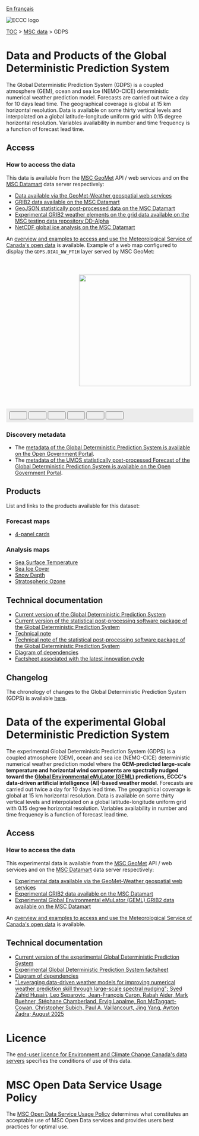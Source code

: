 [En français](readme_gdps_fr.md)

![ECCC logo](../../img_eccc-logo.png)

[TOC](../../readme_en.md) > [MSC data](../readme_en.md) > GDPS


# Data and Products of the Global Deterministic Prediction System

The Global Deterministic Prediction System (GDPS) is a coupled atmosphere (GEM), ocean and sea ice (NEMO-CICE) deterministic numerical weather prediction model. Forecasts are carried out twice a day for 10 days lead time. The geographical coverage is global at 15 km horizontal resolution. Data is available on some thirty vertical levels and interpolated on a global latitude-longitude uniform grid with 0.15 degree horizontal resolution. Variables availability in number and time frequency is a function of forecast lead time.

## Access

### How to access the data

This data is available from the [MSC GeoMet](../../msc-geomet/readme_en.md) API / web services and on the [MSC Datamart](../../msc-datamart/readme_en.md) data server respectively:

* [Data available via the GeoMet-Weather geospatial web services](readme_gdps-geomet_en.md)
* [GRIB2 data available on the MSC Datamart](readme_gdps-datamart_en.md)
* [GeoJSON statistically post-processed data on the MSC Datamart](readme_gdps-statpostproc-datamart_en.md)
* [Experimental GRIB2 weather elements on the grid data available on the MSC testing data repository DD-Alpha](readme_gdps-datamart-alpha_en.md)
* [NetCDF global ice analysis on the MSC Datamart](readme_gdps-ice-anal-datamart_en.md)

An [overview and examples to access and use the Meteorological Service of Canada's open data](../../usage/readme_en.md) is available. Example of a web map configured to display the `GDPS.DIAG_NW_PT1H` layer served by MSC GeoMet:

<div id="map" style="height: 400px; position: relative">
  <div id="legend-popup">
  <div id="legend-popup-content">
    <img id="legend-img" src="https://geo.weather.gc.ca/geomet?SERVICE=WMS&VERSION=1.3.0&SLD_VERSION=1.1.0&REQUEST=GetLegendGraphic&FORMAT=image/png&LAYER=GDPS.DIAG_NW_PT1H&STYLE=&TRANSPARENT=true"/>
  </div>
</div>
</div>
<div id="controller" role="group" aria-label="Animation controls" style="background: #ececec; padding: 0.5rem;">
  <button id="fast-backward" class="btn btn-primary btn-sm" type="button"><i class="fa fa-fast-backward" style="padding: 0rem 1rem"></i></button>
  <button id="step-backward" class="btn btn-primary btn-sm" type="button"><i class="fa fa-step-backward" style="padding: 0rem 1rem"></i></button>
  <button id="play-pause" class="btn btn-primary btn-sm" type="button"><i class="fa fa-play" style="padding: 0rem 1rem"></i></button>
  <button id="step-forward" class="btn btn-primary btn-sm" type="button"><i class="fa fa-step-forward" style="padding: 0rem 1rem"></i></button>
  <button id="fast-forward" class="btn btn-primary btn-sm" type="button"><i class="fa fa-fast-forward" style="padding: 0rem 1rem"></i></button>
  <button id="exportmap" class="btn btn-primary btn-sm" type="button"><i class="fa fa-download" style="padding: 0rem 1rem"></i></button>
  <a id="image-download" download="msc-geomet_web-map_export.png"></a>
  <span id="info" style="padding-left: 0.5rem;cursor: pointer;"></span>
</div>


### Discovery metadata

* The [metadata of the Global Deterministic Prediction System is available on the Open Government Portal](https://open.canada.ca/data/en/dataset/c041e79a-914a-5a4e-a485-9cbc506195df).
* The [metadata of the UMOS statistically post-processed Forecast of the Global Deterministic Prediction System is available on the Open Government Portal](https://open.canada.ca/data/en/dataset/7c1070fd-af7d-40fe-9e78-49d2962f0bbc).

## Products

List and links to the products available for this dataset:

### Forecast maps

* [4-panel cards](https://meteo.gc.ca/model_forecast/global_e.html)

### Analysis maps

* [Sea Surface Temperature](https://weather.gc.ca/data/analysis/351_100.gif)
* [Sea Ice Cover](https://weather.gc.ca/data/analysis/350_100.gif)
* [Snow Depth](https://weather.gc.ca/data/analysis/352_100.gif)
* [Stratospheric Ozone](https://woudc.org/data/products/)

## Technical documentation

* [Current version of the Global Deterministic Prediction System](https://collaboration.cmc.ec.gc.ca/cmc/cmoi/product_guide/docs/tech_specifications/tech_specifications_GDPS_e.pdf)
* [Current version of the statistical post-processing software package of the Global Deterministic Prediction System](https://collaboration.cmc.ec.gc.ca/cmc/cmoi/product_guide/docs/tech_specifications/tech_specifications_PROGNOS_e.pdf)
* [Technical note](https://collaboration.cmc.ec.gc.ca/cmc/cmoi/product_guide/docs/tech_notes/technote_gdps_e.pdf)
* [Technical note of the statistical post-processing software package of the Global Deterministic Prediction System](https://collaboration.cmc.ec.gc.ca/cmc/cmoi/product_guide/docs/not_available.pdf)
* [Diagram of dependencies](https://collaboration.cmc.ec.gc.ca/cmc/cmos/public_doc/msc-data/nwep-dependency-diagrams/system_GDPS_en.svg)
* [Factsheet associated with the latest innovation cycle](https://collaboration.cmc.ec.gc.ca/cmc/cmoi/product_guide/docs/fact_sheets/factsheet_gdps_e.pdf)

## Changelog

The chronology of changes to the Global Deterministic Prediction System (GDPS) is available [here](changelog_gdps_en.md).

<style>
  #legend-img {
    margin: 0px;
    height:300px;
  }
  #legend-popup {
    position: absolute;
    top: 40px;
    right: 8px;
    z-index: 2;
  }
  .legend-switch{
    top: 8px;
    right: .5em;
  }
  .ol-touch .legend-switch {
    top: 80px;
  }
</style>

<link rel="stylesheet" href="https://cdn.jsdelivr.net/npm/ol@v7.3.0/ol.css" type="text/css"/>
<script src="https://cdn.polyfill.io/v2/polyfill.min.js?features=requestAnimationFrame,Element.prototype.classList,URL"></script>
<script src="https://cdn.jsdelivr.net/npm/ol@v7.3.0/dist/ol.js"></script>
<script src="https://cdnjs.cloudflare.com/ajax/libs/FileSaver.js/1.3.3/FileSaver.min.js"></script>
<script>
    function isIE() {
      return window.navigator.userAgent.match(/(MSIE|Trident)/);
    }
    var head = document.getElementsByTagName('head')[0];
    var js = document.createElement("script");
    js.type = "text/javascript";
    if (isIE())
    {
        js.src = "../../../js/gdps_ie.js";
        document.getElementById("controller").setAttribute("hidden", true);
    }
    else
    {
        js.src = "../../../js/gdps.js";
    }
    head.appendChild(js);
</script>

# Data of the experimental Global Deterministic Prediction System

The experimental Global Deterministic Prediction System (GDPS) is a coupled atmosphere (GEM), ocean and sea ice (NEMO-CICE) deterministic numerical weather prediction model where the __GEM-predicted large-scale temperature and horizontal wind components are spectrally nudged toward the [Global Environmental eMuLator (GEML)](readme_gdps-geml-datamart_en.md) predictions, ECCC's data-driven artificial intelligence (AI)-based weather model__. Forecasts are carried out twice a day for 10 days lead time. The geographical coverage is global at 15 km horizontal resolution. Data is available on some thirty vertical levels and interpolated on a global latitude-longitude uniform grid with 0.15 degree horizontal resolution. Variables availability in number and time frequency is a function of forecast lead time.

## Access

### How to access the data

This experimental data is available from the [MSC GeoMet](../../msc-geomet/readme_en.md) API / web services and on the [MSC Datamart](../../msc-datamart/readme_en.md) data server respectively:

* [Experimental data available via the GeoMet-Weather geospatial web services](readme_gdps-geomet_en.md)
* [Experimental GRIB2 data available on the MSC Datamart](readme_gdps-datamart_en.md#experimental-global-deterministic-prediction-system-gdps-data-in-grib2-format)
* [Experimental Global Environmental eMuLator (GEML) GRIB2 data available on the MSC Datamart](readme_gdps-geml-datamart_en.md)

An [overview and examples to access and use the Meteorological Service of Canada's open data](../../usage/readme_en.md) is available.

## Technical documentation

* [Current version of the experimental Global Deterministic Prediction System](https://collaboration.cmc.ec.gc.ca/cmc/cmoi/product_guide/docs/tech_specifications/tech_specifications_GDPS-exp_e.pdf)
* [Experimental Global Deterministic Prediction System factsheet](https://collaboration.cmc.ec.gc.ca/cmc/cmoi/product_guide/docs/fact_sheets/factsheet_gdps-exp_e.pdf) 
* [Diagram of dependencies](https://collaboration.cmc.ec.gc.ca/cmc/cmos/public_doc/msc-data/nwep-dependency-diagrams/system_GDPS_en.svg)
* ["Leveraging data-driven weather models for improving numerical weather prediction skill through large-scale spectral nudging"; Syed Zahid Husain, Leo Separovic, Jean-François Caron, Rabah Aider, Mark Buehner, Stéphane Chamberland, Ervig Lapalme, Ron McTaggart-Cowan, Christopher Subich, Paul A. Vaillancourt, Jing Yang, Ayrton Zadra; August 2025](https://journals.ametsoc.org/view/journals/wefo/40/9/WAF-D-24-0139.1.xml)

# Licence

The [end-user licence for Environment and Climate Change Canada's data servers](../../licence/readme_en.md) specifies the conditions of use of this data.

# MSC Open Data Service Usage Policy

The [MSC Open Data Service Usage Policy](../../usage-policy/readme_en.md) determines what constitutes an acceptable use of MSC Open Data services and provides users best practices for optimal use.

